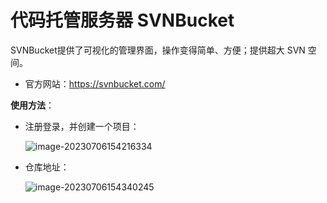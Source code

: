 # 代码托管服务器 SVNBucket

SVNBucket提供了可视化的管理界面，操作变得简单、方便；提供超大 SVN 空间。

- 官方网站：https://svnbucket.com/

**使用方法**：

- 注册登录，并创建一个项目：

  ![image-20230706154216334](https://fastly.jsdelivr.net/gh/LetengZzz/img/java/tools/202412092217984.png)

- 仓库地址：

  ![image-20230706154340245](https://fastly.jsdelivr.net/gh/LetengZzz/img/java/tools/202412092217487.png)
